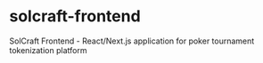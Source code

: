 # solcraft-frontend
SolCraft Frontend - React/Next.js application for poker tournament tokenization platform
